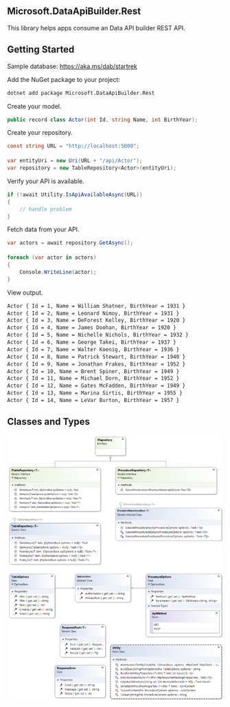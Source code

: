 ## Microsoft.DataApiBuilder.Rest

This library helps apps consume an Data API builder REST API.

## Getting Started

Sample database: https://aka.ms/dab/startrek

Add the NuGet package to your project:
```bash
dotnet add package Microsoft.DataApiBuilder.Rest
```

Create your model.

```csharp
public record class Actor(int Id, string Name, int BirthYear);
```

Create your repository.

```csharp
const string URL = "http://localhost:5000";

var entityUri = new Uri(URL + "/api/Actor");
var repository = new TableRepository<Actor>(entityUri);
```

Verify your API is available.

```csharp
if (!await Utility.IsApiAvailableAsync(URL))
{
    // handle problem
}
```

Fetch data from your API.


```csharp
var actors = await repository.GetAsync();

foreach (var actor in actors)
{
    Console.WriteLine(actor);
}

```

View output.

```sh
Actor { Id = 1, Name = William Shatner, BirthYear = 1931 }
Actor { Id = 2, Name = Leonard Nimoy, BirthYear = 1931 }
Actor { Id = 3, Name = DeForest Kelley, BirthYear = 1920 }
Actor { Id = 4, Name = James Doohan, BirthYear = 1920 }
Actor { Id = 5, Name = Nichelle Nichols, BirthYear = 1932 }
Actor { Id = 6, Name = George Takei, BirthYear = 1937 }
Actor { Id = 7, Name = Walter Koenig, BirthYear = 1936 }
Actor { Id = 8, Name = Patrick Stewart, BirthYear = 1940 }
Actor { Id = 9, Name = Jonathan Frakes, BirthYear = 1952 }
Actor { Id = 10, Name = Brent Spiner, BirthYear = 1949 }
Actor { Id = 11, Name = Michael Dorn, BirthYear = 1952 }
Actor { Id = 12, Name = Gates McFadden, BirthYear = 1949 }
Actor { Id = 13, Name = Marina Sirtis, BirthYear = 1955 }
Actor { Id = 14, Name = LeVar Burton, BirthYear = 1957 }
```


## Classes and Types

![](ClassDiagram.png)